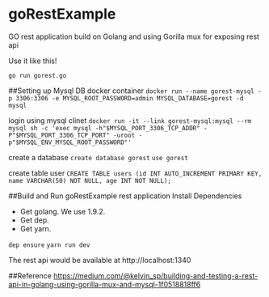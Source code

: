 # goRestExample
GO rest application build on Golang and using Gorilla mux for exposing rest api

Use it like this!

`go run gorest.go`

##Setting up Mysql DB docker container
`docker run --name gorest-mysql -p 3306:3306 -e MYSQL_ROOT_PASSWORD=admin MYSQL_DATABASE=gorest -d mysql`

login using mysql clinet
`docker run -it --link gorest-mysql:mysql --rm mysql sh -c 'exec mysql -h"$MYSQL_PORT_3306_TCP_ADDR" -P"$MYSQL_PORT_3306_TCP_PORT" -uroot -p"$MYSQL_ENV_MYSQL_ROOT_PASSWORD"'`

create a database
`create database gorest`
`use gorest`

create table user
`CREATE TABLE users (id INT AUTO_INCREMENT PRIMARY KEY, name VARCHAR(50) NOT NULL, age INT NOT NULL);`

##Build and Run goRestExample rest application
Install Dependencies

* Get golang. We use 1.9.2.
* Get dep.
* Get yarn.

`dep ensure`
`yarn run dev`

The rest api would be available at http://localhost:1340

##Reference
https://medium.com/@kelvin_sp/building-and-testing-a-rest-api-in-golang-using-gorilla-mux-and-mysql-1f0518818ff6


